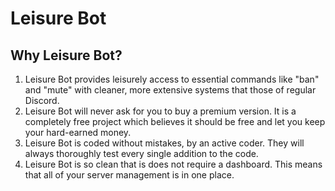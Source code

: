 # Leisure Bot

## Why Leisure Bot?

1. Leisure Bot provides leisurely access to essential commands like "ban" and "mute" with cleaner, more extensive systems that those of regular Discord.
2. Leisure Bot will never ask for you to buy a premium version. It is a completely free project which believes it should be free and let you keep your hard-earned money.
3. Leisure Bot is coded without mistakes, by an active coder. They will always thoroughly test every single addition to the code.
4. Leisure Bot is so clean that is does not require a dashboard. This means that all of your server management is in one place.
